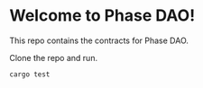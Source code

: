 # Welcome to Phase DAO!

This repo contains the contracts for Phase DAO.

Clone the repo and run.

    cargo test
